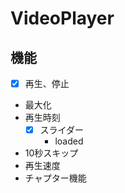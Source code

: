 # VideoPlayer

## 機能

- [x] 再生、停止
- 最大化
- 再生時刻
  - [x] スライダー
    - loaded
- 10秒スキップ
- 再生速度
- チャプター機能
